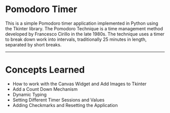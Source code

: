 # Pomodoro Timer
This is a simple Pomodoro timer application implemented in Python using the Tkinter library. The Pomodoro Technique is a time management method developed by Francesco Cirillo in the late 1980s. The technique uses a timer to break down work into intervals, traditionally 25 minutes in length, separated by short breaks.

---
# Concepts Learned
- How to work with the Canvas Widget and Add Images to Tkinter
- Add a Count Down Mechanism
- Dynamic Typing
- Setting Different Timer Sessions and Values
- Adding Checkmarks and Resetting the Application